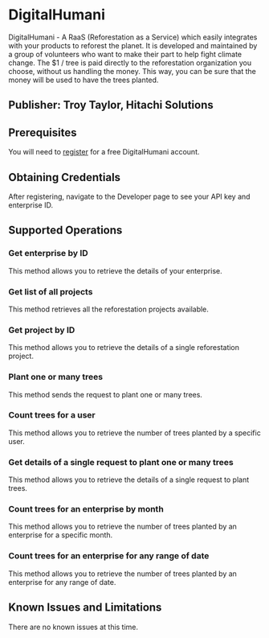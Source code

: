 # DigitalHumani
DigitalHumani - A RaaS (Reforestation as a Service) which easily integrates with your products to reforest the planet. It is developed and maintained by a group of volunteers who want to make their part to help fight climate change. The $1 / tree is paid directly to the reforestation organization you choose, without us handling the money. This way, you can be sure that the money will be used to have the trees planted.

## Publisher: Troy Taylor, Hitachi Solutions

## Prerequisites
You will need to [register](https://my.digitalhumani.com/register) for a free DigitalHumani account.

## Obtaining Credentials
After registering, navigate to the Developer page to see your API key and enterprise ID.

## Supported Operations
### Get enterprise by ID
This method allows you to retrieve the details of your enterprise.
### Get list of all projects
This method retrieves all the reforestation projects available.
### Get project by ID
This method allows you to retrieve the details of a single reforestation project.
### Plant one or many trees
This method sends the request to plant one or many trees.
### Count trees for a user
This method allows you to retrieve the number of trees planted by a specific user.
### Get details of a single request to plant one or many trees
This method allows you to retrieve the details of a single request to plant trees.
### Count trees for an enterprise by month
This method allows you to retrieve the number of trees planted by an enterprise for a specific month.
### Count trees for an enterprise for any range of date
This method allows you to retrieve the number of trees planted by an enterprise for any range of date.

## Known Issues and Limitations
There are no known issues at this time.
